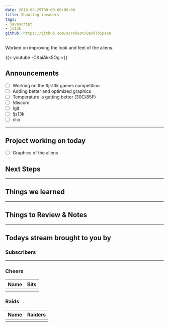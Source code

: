 ```yaml
---
date: 2019-08-29T00:00:00+00:00
title: Shooting invaders
tags:
- javascript
- js13k
github: https://github.com/sorskoot/BackToSpace
---
```


Worked on improving the look and feel of the aliens. 

{{< youtube -CKaiAkk5Og >}}

<!--more-->

## Announcements

- [ ] Working on the #js13k games competition
- [ ] Adding better and optimized graphics
- [ ] Temperature is getting better (30C/85F)
- [ ] !discord
- [ ] !git
- [ ] !js13k
- [ ] clip

---

## Project working on today

- [ ] Graphics of the aliens

## Next Steps

---

## Things we learned

---

## Things to Review & Notes

---

## Todays stream brought to you by

### Subscribers

---

### Cheers

| Name | Bits |
| --- | --- |
|   |   |

### Raids

| Name | Raiders |
| --- | --- |
|   |   |
